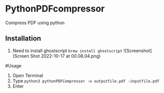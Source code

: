 # PythonPDFcompressor
Compress PDF using python

## Installation
1. Need to install ghostscript `brew install ghostscript` 
![Screenshot](Screen Shot 2022-10-17 at 00.08.04.png)

#Usage
1. Open Terminal
2. Type `python3 pythonPDFCompressor -o outputfile.pdf -inputfile.pdf`
3. Enter
